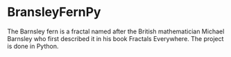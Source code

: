 # BransleyFernPy
The Barnsley fern is a fractal named after the British mathematician Michael Barnsley who first described it in his book Fractals Everywhere. The project is done in Python.
